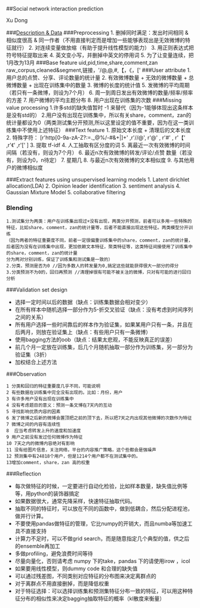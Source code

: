##Social network interaction prediction

Xu Dong

###[Description & Data](http://tianchi.aliyun.com/competition/introduction.htm?spm=5176.100068.5678.1.fOqq0e&raceId=5)
###Preprocessing
    1. 删掉同时满足：发出时间相同 & 相似度很高 & 同一作者（不用直接判定而是增加一些能够表现出是无效微博的特征就行）
    2. 对连续变量做放缩（有助于提升线性模型的能力）
    3. 用正则表达式把符号特征提取出来
    4. 英文变小写，并删掉中英文的停用词 
    5. 为了让变量连续，把1月改为13月 
###Base feature
	uid,pid,time,share,comment,zan raw_corpus,cleaned&segment,链接，'/@,@,#,【，《，['
###User attribute
    1. 用户总的点赞、分享、评论数量的统计量 
    2. 有效微博数量 +  无效的微博数量 + 总微博数量 + 出现在训练集中的数量
    3. 微博的长度的统计值
    5. 发微博的平均周期（若只有一条微博，则设为7个月）
    6. 周一到周日发出有效微博的数量/频率/频率的方差
    7. 用户微博的平均主题分布
    8. 用户出现在训练集的次数
###Missing value processing
	1.许多std的缺失值暂时 -1 来替代（因为-1能够体现出这条样本是没有std的）
	2.用户没有出现在训练集中，所以有关share，comment，zan的统计量都设为0（两类测试集分开预测,所以这里设定的值不重要，因为在这一类训练集中不使用上述特征）
###Text feature
    1. 原始文本长度 + 清理后的文本长度
    2. 特殊字符： [r'http[0-9a-zA-Z?:=._@%/\-#&\+|]+' ,r'//@',   r'@' ,  r'#' ,  r'【' ,r'《' ,r'\[' ]
    3. 提取 tf-idf 
    4. 人工抽取有区分度的词
    5. 离最近一次有效微博的时间间隔（若没有，则设为7个月）
    6. 最近n次有效微博的转发/评论/点赞 数量（若没有，则设为0，n待定）
    7. 星期几
    8. 与最近n次有效微博的文本相似度
    9. 与其他用户的微博相似度
        
###Extract features using unsupervised learning models
    1. Latent dirichlet allocation(LDA)
    2. Opinion leader identification
    3. sentiment analysis
    4. Gaussian Mixture Model
    5. collaborative filtering

### Blending
	1.测试集分为两类：用户在训练集出现过+没有出现，两类分开预测，前者可以多用一些特殊的特征，比如share，comment，zan的统计量等，后者不能直接出现这些特征。两类模型分开训练
	（因为两者的特征重要度不同，前者一定很偏重训练集中的share，comment，zan的统计量，
	后者因为没有在训练集中出现，更加依赖文本特征，聚类特征等，这类特征间接使用了训练集中的share，comment，zan的统计量
	分为两对分别训练，保证了训练集和测试集是一致的） 
    2.分类，预测是否为0 //因为多数人的转发量为0,搞定这些就能获得很大一部分的得分
    3.分类预测不为0的，回归再预测 //清理掉很有可能不被关注的微博，只对有可能的进行回归分析

###Validation set design

 - 选择一定时间以后的数据（缺点：训练集数据会相对变少）
 - 在所有样本中随机选择一部分作为5-折交叉验证（缺点：没有考虑到时间序列之间的关系）
 - 所有用户选择一些时间靠后的样本作为验证集，如果某用户只有一条，并且在后两月，则放在验证集上（缺点：有些用户只有一条微博）
 - 使用bagging方法的oob（缺点：结果太悲观，不能反映真正的误差）
 - 前几个月一定放在训练集，后几个月随机抽取一部分作为训练集，另一部分为验证集（3折）
 - 加权结合上述方法

###Observation

    1 分类和回归的特征重要度几乎不同，可能说明
    2 有些数据在训练集中完全没有出现的。比如：月份，用户
    3 有许多用户没有出现在训练集中
    4 没有考虑题目的意义：预测一条文博在7天内的互动
    5 寻找影响优质内容的因素
    6 发了微博之后新的微博会置顶把之前的顶下去，所以把7天之内出现其他微博的次数作为特征
    7 微博之间的内容有连续性
    8  应当考虑转发上升的速度和加速度 
    9 用户之前没有发过任何微博作为特征
    10 7天之内的微博内容绝对有影响
    11 没有给图片信息，关注网络，平台的内容推广策略，这个些都会是强噪声
    12 预测集中有24818个用户，但是1214个用户都不在测试集中的。
    13增加comment，share，zan 高的权重


###Reflection
- 每次做特征的时候，一定要进行自动化检验，比如样本数量，缺失值比例等等，用python的装饰器搞定
- 如果数据很大，通常先降采样，快速特征抽取代码。
- 抽取不同的特征时，可以放在不同的函数中，做到低耦合，然后分配进程池，做并行计算。
- 不要使用pandas做特征的管理，它比numpy的开销大，而且numba等加速工具不直接支持
- 计算力不足时，可以不做grid search，而是随意指定几个典型的值，供之后的ensemble再加工
- 多做profiling，避免浪费时间等待
- 尽量向量化，否则请考虑 numpy 下的take，pandas 下的请使用irow ，icol
- 如果要用线性模型，则dummy code 和合理的缺失值
- 可以通过残差图，不同类别对应特征的分布图来决定离群点的
- 对于离群点不用直接删掉，而是降低权重
- 对于特征选择：可以选择训练集和预测集特征分布一致的特征，可以用这种特征分布的相似性来决定bagging抽取特征的概率（kl散度来衡量）
